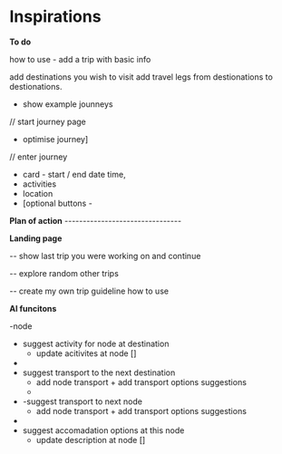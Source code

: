 # Inspirations

**To do**

how to use -
add a trip with basic info

add destinations you wish to visit
add travel legs from destionations to destionations.

- show example jounneys

// start journey page

- optimise journey]

// enter journey

- card - start / end date time,
- activities
- location
- [optional buttons -

**Plan of action** --------------------------------

**Landing page**

-- show last trip you were working on and continue

-- explore random other trips

-- create my own trip guideline how to use

**AI funcitons**

-node

- suggest activity for node at destination
  - update acitivites at node []
-
- suggest transport to the next destination
  - add node transport + add transport options suggestions
  -
- -suggest transport to next node
  - add node transport + add transport options suggestions
-
- suggest accomadation options at this node
  - update description at node []
